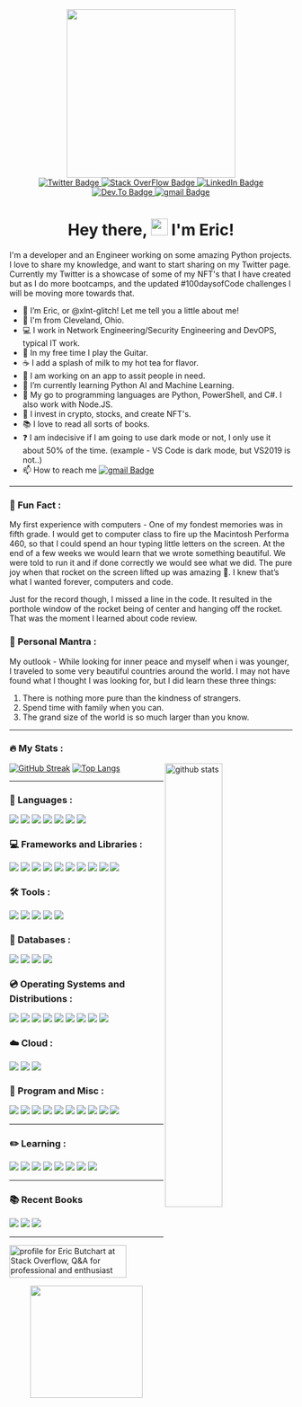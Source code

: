 <div id="header" align="center">
  <img src="https://media4.giphy.com/media/KzJkzjggfGN5Py6nkT/200.webp?cid=ecf05e47p2z95joxotk9o60xgu59095tt6e5o6atqywz3fl6&rid=200.webp&ct=s" width="300"/>
</div>
  
<div id="badges" align="center">
  <a href="https://twitter.com/xlnt_glitch">
    <img src="https://img.shields.io/badge/Twitter-808080?style=plastic&logo=twitter&logoColor=white" alt="Twitter Badge"/>
      </a>
  <a href="https://stackoverflow.com/users/14830756/eric-butchart">
    <img src="https://img.shields.io/badge/stack overflow-808080?style=plastic&logo=stackoverflow&logoColor=white" alt="Stack OverFlow Badge"/>
  </a>  
  <a href="">
    <img src="https://img.shields.io/badge/LinkedIn-808080?style=plastic&logo=linkedin&logoColor=white" alt="LinkedIn Badge"/>
  </a>  
  <a href="https://dev.to/xlntglitch">
    <img src="https://img.shields.io/badge/dev.to-808080?style=plastic&logo=dev.to&logoColor=white" alt="Dev.To Badge"/>
  </a>
  </a>  
  <a href="mailto:xlntglitch@gmail.com">
    <img src="https://img.shields.io/badge/gmail-808080?style=plastic&logo=gmail&logoColor=white" alt="gmail Badge"/>
  </a>  
  </div> 
  <div id="views" align="center">
  <img src="https://komarev.com/ghpvc/?username=xlnt-glitch&style=plastic&color=808080" alt=""/>
  </div>
<h1 style="text-align: center;">Hey there, <img src="https://media.giphy.com/media/hvRJCLFzcasrR4ia7z/giphy.gif" width="30px" /> I'm Eric!</h1>


I'm a developer and an Engineer working on some amazing Python projects. I love to share my knowledge, and want to start sharing on my Twitter page. Currently my Twitter is a showcase of some of my NFT's that I have created but as I do more bootcamps, and the updated #100daysofCode challenges I will be moving more towards that. 

- 👋 I’m Eric, or @xlnt-glitch! Let me tell you a little about me!
- 📍 I'm from Cleveland, Ohio.
- 💻 I work in Network Engineering/Security Engineering and DevOPS, typical IT work.
- 🎸 In my free time I play the Guitar.
- ☕️ I add a splash of milk to my hot tea for flavor. 
- 👀 I am working on an app to assit people in need.
- 🌱 I’m currently learning Python AI and Machine Learning.
- 💞️ My go to programming languages are Python, PowerShell, and C#. I also work with Node.JS. 
- 🔐 I invest in crypto, stocks, and create NFT's.
- 📚 I love to read all sorts of books.
- ❓ I am indecisive if I am going to use dark mode or not, I only use it about 50% of the time. (example - VS Code is dark mode, but VS2019 is not..)
- 📫 How to reach me  <a href="mailto:xlntglitch@gmail.com">
    <img src="https://img.shields.io/badge/gmail-808080?style=plastic&logo=gmail&logoColor=white" alt="gmail Badge"/>
  </a>  
 
---
### :speech_balloon: Fun Fact :

My first experience with computers - One of my fondest memories was in fifth grade. I would get to computer class to fire up the Macintosh Performa 460, so that I could spend an hour typing little letters on the screen. At the end of a few weeks we would learn that we wrote something beautiful. We were told to run it and if done correctly we would see what we did. The pure joy when that rocket on the screen lifted up was amazing 🚀. I knew that’s what I wanted forever, computers and code. 


Just for the record though, I missed a line in the code. It resulted in the porthole window of the rocket being of center and hanging off the rocket. That was the moment I learned about code review.

### :thought_balloon: Personal Mantra :
My outlook - While looking for inner peace and myself when i was younger, I traveled to some very beautiful countries around the world. I may not have found what I thought I was looking for, but I did learn these three things: 
  1. There is nothing more pure than the kindness of strangers. 
  2. Spend time with family when you can. 
  3. The grand size of the world is so much larger than you know.

---
### :fire: My Stats :
[![GitHub Streak](http://github-readme-streak-stats.herokuapp.com?user=xlnt-glitch&theme=dark&hide_border=true&date_format=M%20j%5B%2C%20Y%5D)](https://git.io/streak-stats)<img src="https://github-readme-stats.vercel.app/api?username=xlnt-glitch&show_icons=true&theme=dark" alt="github stats" width="45%" align="right"/>
[![Top Langs](https://github-readme-stats.vercel.app/api/top-langs/?username=xlnt-glitch&layout=compact&theme=dark)](https://github.com/anuraghazra/github-readme-stats)


---
### :open_book: Languages :
<div id="languages">
  <img src="https://img.shields.io/badge/Python-808080?style=plastic&logo=python&logoColor=white" />
  <img src="https://img.shields.io/badge/HTML5-808080?style=plastic&logo=html5&logoColor=white" />
  <img src="https://img.shields.io/badge/CSS3-808080?style=plastic&logo=css3&logoColor=white" />
  <img src="https://img.shields.io/badge/JavaScript-808080?style=plastic&logo=javascript&logoColor=white" />
  <img src="https://img.shields.io/badge/C%23-808080?style=plastic&logo=c%23logoColor=white" />
  <img src="https://img.shields.io/badge/Go-808080?style=plastic&logo=go&logoColor=white" />
  <img src="https://img.shields.io/badge/Rust-808080?style=plastic&logo=rust&logoColor=white" />
</div> 
  
### :computer: Frameworks and Libraries :
<div id="frameworks" align="left">
  <img src="https://img.shields.io/badge/Node.js-808080?style=plastic&logo=nodedotjs&logoColor=white" />
  <img src="https://img.shields.io/badge/.NET-808080?style=plastic&logo=dotnet&logoColor=white" />
  <img src="https://img.shields.io/badge/Vue.js-808080?style=plastic&logo=vuedotjs&logoColor=4FC08D" />
  <img src="https://img.shields.io/badge/Angular-808080?style=plastic&logo=angular&logoColor=white" />
  <img src="https://img.shields.io/badge/AngularJS-808080?style=plastic&logo=angularjs&logoColor=white" />
  <img src="https://img.shields.io/badge/Bootstrap-808080?style=plastic&logo=bootstrap&logoColor=white" />
  <img src="https://img.shields.io/badge/Django-808080?style=plastic&logo=django&logoColor=white" />
  <img src="https://img.shields.io/badge/Flask-808080?style=plastic&logo=flask&logoColor=white" />
  <img src="https://img.shields.io/badge/nuxt.js-808080?style=plastic&logo=nuxtdotjs&logoColor=white" />
  <img src="https://img.shields.io/badge/next.js-808080?style=plastic&logo=nextdotjs&logoColor=white" />
  </div> 
  
### :hammer_and_wrench: Tools :
<div id="Tools" align="left">  
  <img src="https://img.shields.io/badge/sublime_text-808080.svg?&style=plastic&logo=sublime-text&logoColor=important" />
  <img src="https://img.shields.io/badge/Visual_Studio_Code-808080?style=plastic&logo=visual%20studio%20code&logoColor=white" />
  <img src="https://img.shields.io/badge/Visual_Studio-808080?style=plastic&logo=visual%20studio&logoColor=white" />
  <img src="https://img.shields.io/badge/Atom-808080?style=plastic&logo=Atom&logoColor=white" />
  <img src="https://img.shields.io/badge/Eclipse-808080?style=plastic&logo=eclipse&logoColor=white" /> 
  </div>
  
### :open_file_folder: Databases :
<div id="Databases" align="left"> 
  <img src="https://img.shields.io/badge/MySQL-808080?style=plastice&logo=mysql&logoColor=white" />
  <img src="https://img.shields.io/badge/PostgreSQL-808080?style=plastic&logo=postgresql&logoColor=white" />
  <img src="https://img.shields.io/badge/MongoDB-808080?style=plastice&logo=mongodb&logoColor=white" />
  <img src="https://img.shields.io/badge/SQLite-808080?style=plastic&logo=sqlite&logoColor=white" />
  </div>

### :cd: Operating Systems and Distributions :
<div id="OperatingSystems" align="left">
  <img src="https://img.shields.io/badge/Windows-808080?style=plastic&logo=windows&logoColor=white" />
  <img src="https://img.shields.io/badge/Ubuntu-808080?style=plastic&logo=ubuntu&logoColor=white" />
  <img src="https://img.shields.io/badge/Linux_Mint-808080?style=plastic&logo=linux-mint&logoColor=white" />
  <img src="https://img.shields.io/badge/Alpine_Linux-808080?style=plastic&logo=alpine-linux&logoColor=white" />
  <img src="https://img.shields.io/badge/Arch_Linux-808080?style=plastic&logo=arch-linux&logoColor=white" />
  <img src="https://img.shields.io/badge/Tails%20-808080?&style=plastic&logo=tails&logoColor=white" />
  <img src="https://img.shields.io/badge/Windows_XP-808080?style=plastic&logo=windows-xp&logoColor=white" />
  <img src="https://img.shields.io/badge/Windows_95-808080?style=plastic&logo=windows-95&logoColor=white" />
  <img src="https://img.shields.io/badge/Microsoft_SQL_Server-808080?style=plastic&logo=microsoft-sql-server&logoColor=white" />
</div>
  
### :cloud: Cloud :
<div id="Cloud" align="left">
  <img src="https://img.shields.io/badge/Amazon_AWS-808080?style=plastic&logo=amazon-aws&logoColor=white" />
  <img src="https://img.shields.io/badge/Google_Cloud-808080?style=plastic&logo=google-cloud&logoColor=white" />
  <img src="https://img.shields.io/badge/Microsoft_Azure-808080?style=plastic&logo=microsoft-azure&logoColor=white" />
</div>  

### :abacus: Program and Misc :
<div id="program" align="left">
  <img src="https://img.shields.io/badge/Microsoft_Excel-808080?style=plastic&logo=microsoft-excel&logoColor=white" />
  <img src="https://img.shields.io/badge/Microsoft_PowerPoint-808080?style=plastic&logo=microsoft-powerpoint&logoColor=white" />
  <img src="https://img.shields.io/badge/Microsoft_Access-808080?style=plastic&logo=microsoft-access&logoColor=white" />
  <img src="https://img.shields.io/badge/Microsoft_Office-808080?style=plastic&logo=microsoft-office&logoColor=white" />
  <img src="https://img.shields.io/badge/Microsoft_SharePoint-808080?style=plastic&logo=microsoft-sharepoint&logoColor=white" />
  <img src="https://img.shields.io/badge/Microsoft_Word-808080?style=plastic&logo=microsoft-word&logoColor=white" />
  <img src="https://img.shields.io/badge/Microsoft_Visio-808080?style=plastic&logo=microsoft-visio&logoColor=white" />
  <img src="https://img.shields.io/badge/Microsoft-808080?style=plastic&logo=microsoft&logoColor=white" />
  <img src="https://img.shields.io/badge/SAP-808080?style=plastic&logo=sap&logoColor=white" />
  <img src="https://img.shields.io/badge/Microsoft_Teams-808080?plastic&logo=microsoft-teams&logoColor=white" />
</div>
  
---
### :pencil2: Learning :

<div id="learning">
  <img src="https://badgen.net/badge/Jose Portilla/Python Bootcamp/808080"/>
  <img src="https://badgen.net/badge/Dr Angela Yu/100 Days of Code Python Bootcamp/808080"/>
  <img src="https://badgen.net/badge/Ardit Sulce/Python Mega Course/808080"/>
  <img src="https://badgen.net/badge/Al Sweigart/Python Programming/808080"/>
  <img src="https://badgen.net/badge/Kirill Eremenko/Machine Learning/808080"/>
  <img src="https://badgen.net/badge/Kirill Eremenko/Deep Learning/808080"/>
  <img src="https://badgen.net/badge/Jose Portilla/Django Bootcamp/808080"/>
  <img src="https://badgen.net/badge/Maximilian Schwarzmuller/NodeJS Bootcamp/808080"/>
 </div> 

---
### :books: Recent Books

<div id="book" align="left">
  <img src="https://badgen.net/badge/Hench/By Natalie Zina Walschots/808080" />
  <img src="https://badgen.net/badge/An Absolutely Remarkable Thing/By Hank Green/808080" />
  <img src="https://badgen.net/badge/Automate the Boring Stuff/By Al Sweigart/808080" />
</div>


---

<a href="https://stackoverflow.com/users/14830756/eric-butchart"><img src="https://stackoverflow.com/users/flair/14830756.png?theme=dark" width="208" height="58" alt="profile for Eric Butchart at Stack Overflow, Q&amp;A for professional and enthusiast programmers" title="profile for Eric Butchart at Stack Overflow, Q&amp;A for professional and enthusiast programmers"></a>


 <div id="Footer" align="center">
  <img src="https://media0.giphy.com/media/hOXPs0xOfNiu4Us8Yy/200w.webp?cid=ecf05e47nj5knnjwd3s9myvz4vp6405a3eqrm8lm99fuxusw&rid=200w.webp&ct=s" width="200"/>
</div>



<!---
xlnt-glitch/xlnt-glitch is a ✨ special ✨ repository because its `README.md` (this file) appears on your GitHub profile.
You can click the Preview link to take a look at your changes.
--->
